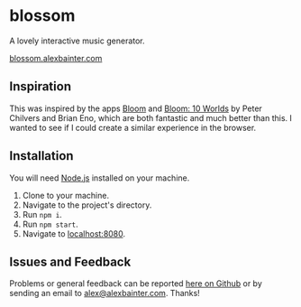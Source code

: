 # blossom

A lovely interactive music generator.

[blossom.alexbainter.com](https://blossom.alexbainter.com)

## Inspiration

This was inspired by the apps [Bloom](http://generativemusic.com/bloom.html) and [Bloom: 10 Worlds](http://generativemusic.com/bloom10worlds.html) by Peter Chilvers and Brian Eno, which are both fantastic and much better than this. I wanted to see if I could create a similar experience in the browser.

## Installation

You will need [Node.js](https://nodejs.org/en/) installed on your machine.

1. Clone to your machine.
2. Navigate to the project's directory.
3. Run `npm i`.
4. Run `npm start`.
5. Navigate to [localhost:8080](http://localhost:8080).

## Issues and Feedback

Problems or general feedback can be reported [here on Github](https://github.com/generative-music/blossom/issues) or by sending an email to alex@alexbainter.com. Thanks!
